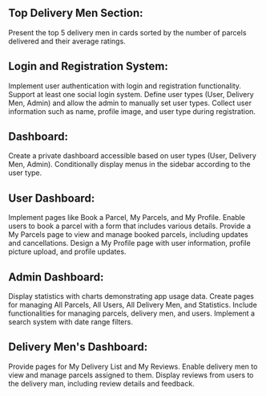 ## Top Delivery Men Section:

Present the top 5 delivery men in cards sorted by the number of parcels delivered and their average ratings.

## Login and Registration System:

Implement user authentication with login and registration functionality.
Support at least one social login system.
Define user types (User, Delivery Men, Admin) and allow the admin to manually set user types.
Collect user information such as name, profile image, and user type during registration.
## Dashboard:

Create a private dashboard accessible based on user types (User, Delivery Men, Admin).
Conditionally display menus in the sidebar according to the user type.
## User Dashboard:

Implement pages like Book a Parcel, My Parcels, and My Profile.
Enable users to book a parcel with a form that includes various details.
Provide a My Parcels page to view and manage booked parcels, including updates and cancellations.
Design a My Profile page with user information, profile picture upload, and profile updates.
## Admin Dashboard:

Display statistics with charts demonstrating app usage data.
Create pages for managing All Parcels, All Users, All Delivery Men, and Statistics.
Include functionalities for managing parcels, delivery men, and users.
Implement a search system with date range filters.

## Delivery Men's Dashboard:

Provide pages for My Delivery List and My Reviews.
Enable delivery men to view and manage parcels assigned to them.
Display reviews from users to the delivery man, including review details and feedback.

